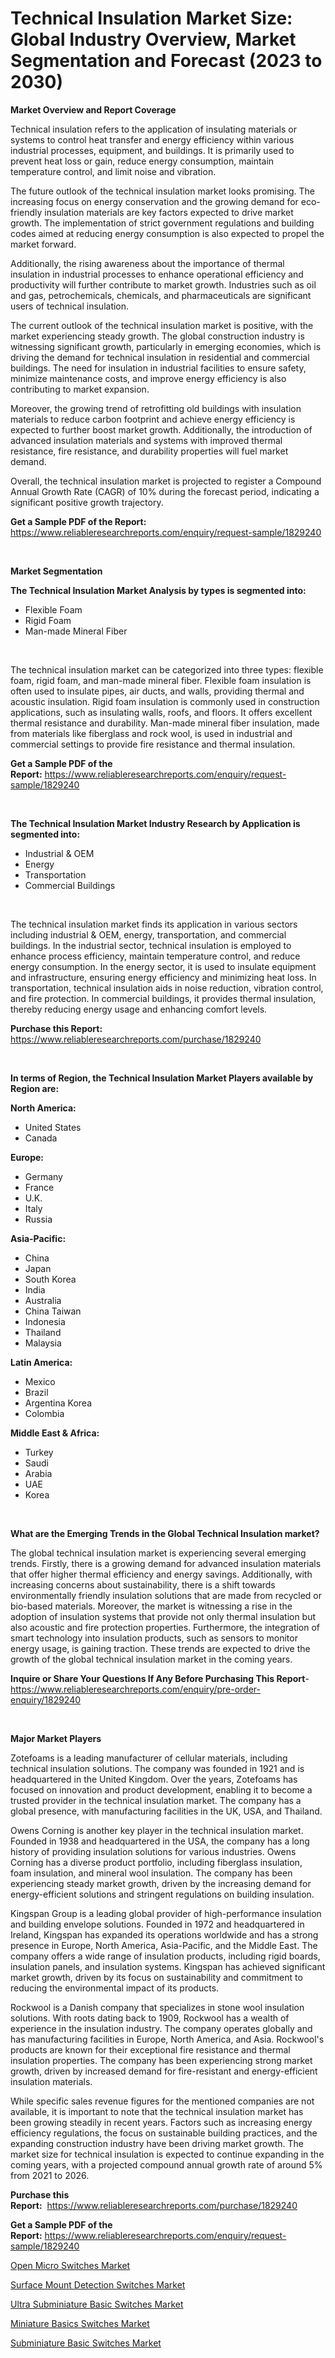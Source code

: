 <p><h1>Technical Insulation Market Size: Global Industry Overview, Market Segmentation and Forecast (2023 to 2030)</h1></p><p><strong>Market Overview and Report Coverage</strong></p>
<p><p>Technical insulation refers to the application of insulating materials or systems to control heat transfer and energy efficiency within various industrial processes, equipment, and buildings. It is primarily used to prevent heat loss or gain, reduce energy consumption, maintain temperature control, and limit noise and vibration.</p><p>The future outlook of the technical insulation market looks promising. The increasing focus on energy conservation and the growing demand for eco-friendly insulation materials are key factors expected to drive market growth. The implementation of strict government regulations and building codes aimed at reducing energy consumption is also expected to propel the market forward.</p><p>Additionally, the rising awareness about the importance of thermal insulation in industrial processes to enhance operational efficiency and productivity will further contribute to market growth. Industries such as oil and gas, petrochemicals, chemicals, and pharmaceuticals are significant users of technical insulation.</p><p>The current outlook of the technical insulation market is positive, with the market experiencing steady growth. The global construction industry is witnessing significant growth, particularly in emerging economies, which is driving the demand for technical insulation in residential and commercial buildings. The need for insulation in industrial facilities to ensure safety, minimize maintenance costs, and improve energy efficiency is also contributing to market expansion.</p><p>Moreover, the growing trend of retrofitting old buildings with insulation materials to reduce carbon footprint and achieve energy efficiency is expected to further boost market growth. Additionally, the introduction of advanced insulation materials and systems with improved thermal resistance, fire resistance, and durability properties will fuel market demand.</p><p>Overall, the technical insulation market is projected to register a Compound Annual Growth Rate (CAGR) of 10% during the forecast period, indicating a significant positive growth trajectory.</p></p>
<p><strong>Get a Sample PDF of the Report:</strong> <a href="https://www.reliableresearchreports.com/enquiry/request-sample/1829240">https://www.reliableresearchreports.com/enquiry/request-sample/1829240</a></p>
<p>&nbsp;</p>
<p><strong>Market Segmentation</strong></p>
<p><strong>The Technical Insulation Market Analysis by types is segmented into:</strong></p>
<p><ul><li>Flexible Foam</li><li>Rigid Foam</li><li>Man-made Mineral Fiber</li></ul></p>
<p>&nbsp;</p>
<p><p>The technical insulation market can be categorized into three types: flexible foam, rigid foam, and man-made mineral fiber. Flexible foam insulation is often used to insulate pipes, air ducts, and walls, providing thermal and acoustic insulation. Rigid foam insulation is commonly used in construction applications, such as insulating walls, roofs, and floors. It offers excellent thermal resistance and durability. Man-made mineral fiber insulation, made from materials like fiberglass and rock wool, is used in industrial and commercial settings to provide fire resistance and thermal insulation.</p></p>
<p><strong>Get a Sample PDF of the Report:</strong>&nbsp;<a href="https://www.reliableresearchreports.com/enquiry/request-sample/1829240">https://www.reliableresearchreports.com/enquiry/request-sample/1829240</a></p>
<p>&nbsp;</p>
<p><strong>The Technical Insulation Market Industry Research by Application is segmented into:</strong></p>
<p><ul><li>Industrial & OEM</li><li>Energy</li><li>Transportation</li><li>Commercial Buildings</li></ul></p>
<p>&nbsp;</p>
<p><p>The technical insulation market finds its application in various sectors including industrial & OEM, energy, transportation, and commercial buildings. In the industrial sector, technical insulation is employed to enhance process efficiency, maintain temperature control, and reduce energy consumption. In the energy sector, it is used to insulate equipment and infrastructure, ensuring energy efficiency and minimizing heat loss. In transportation, technical insulation aids in noise reduction, vibration control, and fire protection. In commercial buildings, it provides thermal insulation, thereby reducing energy usage and enhancing comfort levels.</p></p>
<p><strong>Purchase this Report:</strong>&nbsp; <a href="https://www.reliableresearchreports.com/purchase/1829240">https://www.reliableresearchreports.com/purchase/1829240</a></p>
<p>&nbsp;</p>
<p><strong>In terms of Region, the Technical Insulation Market Players available by Region are:</strong></p>
<p>
    <p> <strong> North America: </strong>
        <ul>
            <li>United States</li>
            <li>Canada</li>
        </ul>
        </p> 
    <p> <strong> Europe: </strong>
        <ul>
            <li>Germany</li>
            <li>France</li>
            <li>U.K.</li>
            <li>Italy</li>
            <li>Russia</li>
        </ul>
        </p> 
    <p> <strong> Asia-Pacific: </strong>
        <ul>
            <li>China</li>
            <li>Japan</li>
            <li>South Korea</li>
            <li>India</li>
            <li>Australia</li>
            <li>China Taiwan</li>
            <li>Indonesia</li>
            <li>Thailand</li>
            <li>Malaysia</li>
        </ul>
        </p> 
    <p> <strong> Latin America: </strong>
        <ul>
            <li>Mexico</li>
            <li>Brazil</li>
            <li>Argentina Korea</li>
            <li>Colombia</li>
        </ul>
        </p> 
    <p> <strong> Middle East & Africa: </strong>
        <ul>
            <li>Turkey</li>
            <li>Saudi</li>
            <li>Arabia</li>
            <li>UAE</li>
            <li>Korea</li>
        </ul>
    </p>
    </p>
<p>&nbsp;</p>
<p><strong>What are the Emerging Trends in the Global Technical Insulation market?</strong></p>
<p><p>The global technical insulation market is experiencing several emerging trends. Firstly, there is a growing demand for advanced insulation materials that offer higher thermal efficiency and energy savings. Additionally, with increasing concerns about sustainability, there is a shift towards environmentally friendly insulation solutions that are made from recycled or bio-based materials. Moreover, the market is witnessing a rise in the adoption of insulation systems that provide not only thermal insulation but also acoustic and fire protection properties. Furthermore, the integration of smart technology into insulation products, such as sensors to monitor energy usage, is gaining traction. These trends are expected to drive the growth of the global technical insulation market in the coming years.</p></p>
<p><strong>Inquire or Share Your Questions If Any Before Purchasing This Report</strong>- <a href="https://www.reliableresearchreports.com/enquiry/pre-order-enquiry/1829240">https://www.reliableresearchreports.com/enquiry/pre-order-enquiry/1829240</a></p>
<p>&nbsp;</p>
<p><strong>Major Market Players</strong></p>
<p><p>Zotefoams is a leading manufacturer of cellular materials, including technical insulation solutions. The company was founded in 1921 and is headquartered in the United Kingdom. Over the years, Zotefoams has focused on innovation and product development, enabling it to become a trusted provider in the technical insulation market. The company has a global presence, with manufacturing facilities in the UK, USA, and Thailand.</p><p>Owens Corning is another key player in the technical insulation market. Founded in 1938 and headquartered in the USA, the company has a long history of providing insulation solutions for various industries. Owens Corning has a diverse product portfolio, including fiberglass insulation, foam insulation, and mineral wool insulation. The company has been experiencing steady market growth, driven by the increasing demand for energy-efficient solutions and stringent regulations on building insulation.</p><p>Kingspan Group is a leading global provider of high-performance insulation and building envelope solutions. Founded in 1972 and headquartered in Ireland, Kingspan has expanded its operations worldwide and has a strong presence in Europe, North America, Asia-Pacific, and the Middle East. The company offers a wide range of insulation products, including rigid boards, insulation panels, and insulation systems. Kingspan has achieved significant market growth, driven by its focus on sustainability and commitment to reducing the environmental impact of its products.</p><p>Rockwool is a Danish company that specializes in stone wool insulation solutions. With roots dating back to 1909, Rockwool has a wealth of experience in the insulation industry. The company operates globally and has manufacturing facilities in Europe, North America, and Asia. Rockwool's products are known for their exceptional fire resistance and thermal insulation properties. The company has been experiencing strong market growth, driven by increased demand for fire-resistant and energy-efficient insulation materials.</p><p>While specific sales revenue figures for the mentioned companies are not available, it is important to note that the technical insulation market has been growing steadily in recent years. Factors such as increasing energy efficiency regulations, the focus on sustainable building practices, and the expanding construction industry have been driving market growth. The market size for technical insulation is expected to continue expanding in the coming years, with a projected compound annual growth rate of around 5% from 2021 to 2026.</p></p>
<p><strong>Purchase this Report:</strong>&nbsp;&nbsp;<a href="https://www.reliableresearchreports.com/purchase/1829240">https://www.reliableresearchreports.com/purchase/1829240</a></p>
<p></p>
<p><strong>Get a Sample PDF of the Report:</strong>&nbsp;<a href="https://www.reliableresearchreports.com/enquiry/request-sample/1829240">https://www.reliableresearchreports.com/enquiry/request-sample/1829240</a></p>
<p><p><a href="https://medium.com/@malliekozey2023/open-micro-switches-market-size-market-outlook-and-market-forecast-2023-to-2030-4df4e72128e1">Open Micro Switches Market</a></p><p><a href="https://medium.com/@coltruecker/surface-mount-detection-switches-market-insights-into-market-cagr-market-trends-and-growth-36b3941bea45">Surface Mount Detection Switches Market</a></p><p><a href="https://medium.com/@jaydonhyatt2023/ultra-subminiature-basic-switches-market-trends-and-market-analysis-forecasted-for-period-2023-2030-1b2c12869836">Ultra Subminiature Basic Switches Market</a></p><p><a href="https://medium.com/@kellielakin_97357/miniature-basics-switches-market-size-and-market-trends-complete-industry-overview-2023-to-2030-11c2c2bae22d">Miniature Basics Switches Market</a></p><p><a href="https://medium.com/@juananienow/subminiature-basic-switches-market-insight-market-trends-growth-forecasted-from-2023-to-2030-305e669ce152">Subminiature Basic Switches Market</a></p></p>